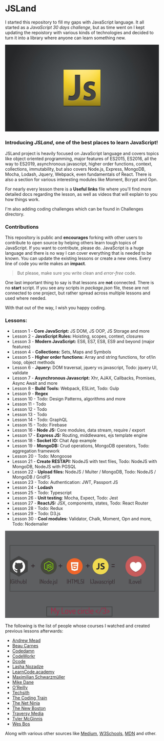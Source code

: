 # JSLand
I started this repository to fill my gaps with JavaScript language. It all started as a *JavaScript 30 days challenge*, but as time went on I kept updating the repoistory with various kinds of technologies and decided to turn it into a library where anyone can learn something new.  

![](readMe_img/js-logo.jpg)

### Introducing *JSLand*, one of the best places to learn JavaScript! 

JSLand project is heavily focused on JavaScript language and covers topics like object oriented programming, major features of ES2015, ES2016, all the way to ES2019, asynchronous javascript, higher order functions, context, collections, immutability, but also covers Node.js, Express, MongoDB, Mocha, Lodash, Jquery, Webpack, even fundamentals of React. 
There is also a section for various interesting modules like Moment, Bcrypt and Opn.

For nearly every lesson there is a __Useful links__ file where you'll find more detailed docs regarding the lesson,
as well as videos that will explain to you how things work. 

I'm also adding coding challenges which can be found in Challenges directory.

### Contributions

This repository is public and __encourages__ forking with other users to contribute to open source by helping others learn
tough topics of JavaScript.
If you want to contribute, please do. JavaScript is a huge language and there is no way I can cover everything that is needed to be known. You can update the existing lessons or create a new ones. Every line of code you write makes an __impact__.

> But please, make sure you write clean and *error-free* code.

One last important thing to say is that lessons are **not** connected. 
There is no **start** script. If you see any scripts in *package.json* file, these are not connected to one project, but rather spread across multiple lessons and used where needed.


With that out of the way, I wish you happy coding. 

### Lessons: 
* Lesson 1 - **Core JavaScript:** JS DOM, JS OOP, JS Storage and more
* Lesson 2 - **JavaScript Rules:** Hoisting, scopes, context, closures
* Lesson 3 - **Modern JavaScript:** ES6, ES7, ES8, ES9 and beyond (major features)
* Lesson 4 - **Collections:** Sets, Maps and Symbols
* Lesson 5 - **Higher order functions:** Array and string functions, for of/in loop, object methods
* Lesson 6 - **Jquery:** DOM traversal, jquery vs javascript, Todo: jquery UI, validate
* Lesson 7 - **Asynchronous Javascript:** Xhr, AJAX, Callbacks, Promises, Async Await and more
* Lesson 8 - **Build Tools:** Webpack, ESLint, Todo: Gulp
* Lesson 9 - **Regex**
* Lesson 10 - Todo: Design Patterns, algorithms and more
* Lesson 11 - Todo
* Lesson 12 - Todo
* Lesson 13 - Todo
* Lesson 14 - Todo: GraphQL
* Lesson 15 - Todo: Firebase
* Lesson 16 - **Node JS:** Core modules, data stream, require / export
* Lesson 17 - **Express JS:** Routing, middlewares, ejs template engine
* Lesson 18 - **Socket IO:** Chat App example 
* Lesson 19 - **MongoDB:** Crud operations, MongoDB operators, Todo: aggregation framework
* Lesson 20 - Todo: Mongoose
* Lesson 21 - **Create RESTAPI:** NodeJS with text files, Todo: NodeJS with MongoDB, NodeJS with PGSQL
* Lesson 22 - **Upload files:** NodeJS / Multer / MongoDB, Todo: NodeJS / MongoDB / GridFS
* Lesson 23 - Todo: Authentication: JWT, Passport JS
* Lesson 24 - **Lodash**
* Lesson 25 - Todo: Typescript 
* Lesson 26 - **Unit testing**: Mocha, Expect, Todo: Jest
* Lesson 27 - **ReactJS:** JSX, components, states, Todo: React Router
* Lesson 28 - Todo: Redux
* Lesson 29 - Todo: D3.js
* Lesson 30 - **Cool modules:** Validator, Chalk, Moment, Opn and more, Todo: Nodemailer

![](readMe_img/js-git-node.jpg)

The following is the list of people whose courses I watched and created previous lessons afterwards:
* [Andrew Mead](https://www.youtube.com/user/andrewjosephmead1/feed?disable_polymer=1)
* [Beau Carnes](https://www.youtube.com/channel/UC8butISFwT-Wl7EV0hUK0BQ)
* [Codedamn](https://www.youtube.com/channel/UCJUmE61LxhbhudzUugHL2wQ)
* [CodeWorkr](https://www.youtube.com/channel/UCfYTu_qAO5T7a-8rC_74Ypw)
* [Dcode](https://www.youtube.com/channel/UCjX0FtIZBBVD3YoCcxnDC4g)
* [Lasha Nozadze](https://www.udemy.com/the-ultimate-javascript-course-build-real-world-apps2018/)
* [LearnCode.academy](https://www.youtube.com/channel/UCVTlvUkGslCV_h-nSAId8Sw)
* [Maximilian Schwarzmüller](https://www.youtube.com/channel/UCSJbGtTlrDami-tDGPUV9-w)
* [Mike Dane](https://www.youtube.com/channel/UCvmINlrza7JHB1zkIOuXEbw)
* [O'Reilly](https://www.youtube.com/channel/UC3BGlwmI-Vk6PWyMt15dKGw)
* [Techsith](https://www.youtube.com/channel/UCbGZKLIHpox2l0whz6_RYyg)
* [The Coding Train](https://www.youtube.com/channel/UCvjgXvBlbQiydffZU7m1_aw)
* [The Net Ninja](https://www.youtube.com/channel/UCW5YeuERMmlnqo4oq8vwUpg)
* [The New Boston](https://www.youtube.com/channel/UCJbPGzawDH1njbqV-D5HqKw)
* [Traversy Media](https://www.youtube.com/user/TechGuyWeb)
* [Tyler McGinnis](https://www.youtube.com/channel/UCbAn7pVK2VIyo-UysfWGdZQ)
* [Wes Bos](https://www.youtube.com/channel/UCoebwHSTvwalADTJhps0emA)

Along with various other sources like [Medium](https://medium.com), [W3Schools](https://www.w3schools.com), [MDN](https://developer.mozilla.org) and other.

